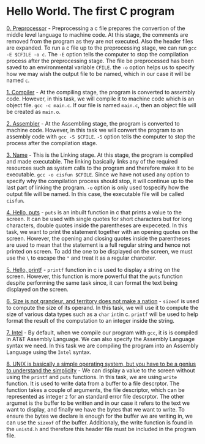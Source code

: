 # Hello World. The first C program

[0. Preprocessor](./0-preprocessor) - Preprocessing a c file prepares the convertion of the middle level language to machine code. At this stage, the comments are removed from the program as they are not executed. Also the header files are expanded. To run a c file up to the preprocessing stage, we can run `gcc -E $CFILE -o c`. The `-E` option tells the computer to stop the compilation process after the preprocessing stage. The file be preprocessed has been saved to an environmental variable `CFILE`. the `-o` option helps us to specify how we may wish the output file to be named, which in our case it will be named `c`.

[1. Compiler](./1-compiler) - At the compiling stage, the program is converted to assembly code. However, in this task, we will compile it to machine code which is an object file. `gcc -c main.c`. If our file is named `main.c`, then an object file will be created as `main.o`.

[2. Assembler](./2-assembler) - At the Assembling stage, the program is converted to machine code. However, in this task we will convert the program to an assembly code with `gcc -S $CFILE`. `-S` option tells the computer to stop the process after the compilation stage.

[3. Name](./3-name) - This is the Linking stage. At this stage, the program is compiled and made executable. The linking basically links any of the required resources such as system calls to the program and therefore make it to be executable. `gcc -o cisfun $CFILE`. Since we have not used any option to specify why the compilation process should stop, it will continue up to the last part of linking the program. `-o` option is only used tospecify how the output file will be named. In this case, the executable file will be called `cisfun`.

[4. Hello, puts](./4-puts.c) - `puts` is an inbuilt function in c that prints a value to the screen. It can be used with single quotes for short characters but for long characters, double quotes inside the parentheses are expeceted. In this task, we want to print the statement together with an opening quotes on the screen. However, the opening and closing quotes inside the parentheses are used to mean that the statement is a full regular string and hence not printed on screen. To add the one to be displayed on the screen, we must use the `\` to escape the `"` and treat it as a regular charceter.

[5. Hello, printf](./5-printf.c) - `printf` function in c is used to display a string on the screen. However, this function is more powerful that the `puts` function despite performing the same task since, it can format the text being displayed on the screen.

[6. Size is not grandeur, and territory does not make a nation](./6-size.c) - `sizeof` is used to compute the size of its operand. In this task, we will use it to compute the size of various data types such as a `char` `int`in c. `printf` will be used to help format the result of the computation to an integer inside the string.

[7. Intel](./100-intel) - By default, when we compile our program with `gcc`, it is is compiled in AT&T Assembly Language. We can also specify the Assembly Language syntax we need. In this task we are compiling the program into an Assembly Language using the `Intel` syntax.

[8. UNIX is basically a simple operating system, but you have to be a genius to understand the simplicity](./101-quote.c) - We can display a value to the screen without using the `printf` and `puts` functions. In this task, we are using `write` function. It is used to write data from a buffer to a file descrptor. The function takes a couple of arguments, the file descriptor, which can be represented as integer `2` for an standard error file descrptor. The other argumet is the buffer to be written and in our case it refers to the text we want to display, and finally we have the bytes that we want to write. To ensure the bytes we declare is enough for the buffer we are writing in, we can use the `sizeof` of the buffer. Additionaly, the write function is found in the `unistd.h` and therefore this header file must be included in the program file.
